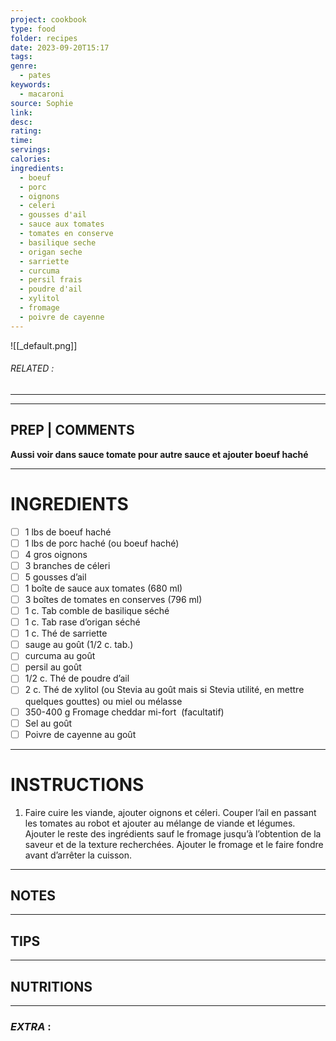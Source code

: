 ```yaml
---
project: cookbook
type: food
folder: recipes
date: 2023-09-20T15:17
tags: 
genre:
  - pates
keywords:
  - macaroni
source: Sophie
link: 
desc: 
rating: 
time: 
servings: 
calories: 
ingredients:
  - boeuf
  - porc
  - oignons
  - celeri
  - gousses d'ail
  - sauce aux tomates
  - tomates en conserve
  - basilique seche
  - origan seche
  - sarriette
  - curcuma
  - persil frais
  - poudre d'ail
  - xylitol
  - fromage
  - poivre de cayenne
---
```


![[_default.png]]
###### *RELATED* : 
---


---
## PREP | COMMENTS

**Aussi voir dans sauce tomate pour autre sauce et ajouter boeuf haché**

---
# INGREDIENTS

- [ ] 1 lbs de boeuf haché
- [ ] 1 lbs de porc haché (ou boeuf haché) 
- [ ] 4 gros oignons
- [ ] 3 branches de céleri
- [ ] 5 gousses d’ail
- [ ] 1 boîte de sauce aux tomates (680 ml)
- [ ] 3 boîtes de tomates en conserves (796 ml)
- [ ] 1 c. Tab comble de basilique séché
- [ ] 1 c. Tab rase d’origan séché
- [ ] 1 c. Thé de sarriette
- [ ] sauge au goût (1/2 c. tab.)
- [ ] curcuma au goût
- [ ] persil au goût
- [ ] 1/2 c. Thé de poudre d’ail
- [ ] 2 c. Thé de xylitol (ou Stevia au goût mais si Stevia utilité, en mettre quelques gouttes) ou miel ou mélasse
- [ ] 350-400 g Fromage cheddar mi-fort  (facultatif)
- [ ] Sel au goût
- [ ] Poivre de cayenne au goût

---
# INSTRUCTIONS

1. Faire cuire les viande, ajouter oignons et céleri. Couper l’ail en passant les tomates au robot et ajouter au mélange de viande et légumes. Ajouter le reste des ingrédients sauf le fromage jusqu’à l’obtention de la saveur et de la texture recherchées. Ajouter le fromage et le faire fondre avant d’arrêter la cuisson.

---
## NOTES



---
## TIPS



---
## NUTRITIONS



---
### *EXTRA* :



